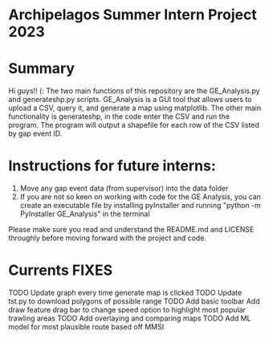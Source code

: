# Archipelagos Summer Intern Project 2023

# Summary
Hi guys!! (: The two main functions of this repository are the GE_Analysis.py and generateshp.py scripts. GE_Analysis is a GUI tool that allows users to upload a CSV, query it, and generate a map using matplotlib. The other main functionality is generateshp, in the code enter the CSV and run the program. The program will output a shapefile for each row of the CSV listed by gap event ID. 

# Instructions for future interns:
1. Move any gap event data (from supervisor) into the data folder
2. If you are not so keen on working with code for the GE Analysis, you can create an executable file by installing pyInstaller and running "python -m PyInstaller GE_Analysis" in the terminal

Please make sure you read and understand the README.md and LICENSE throughly before moving forward with the project and code.

# Currents FIXES
TODO Update graph every time generate map is clicked
TODO Update tst.py to download polygons of possible range
TODO Add basic toolbar
        Add draw feature
        drag bar to change speed
        option to highlight most popular trawling areas
TODO Add overlaying and comparing maps
TODO Add ML model for most plausible route based off MMSI
